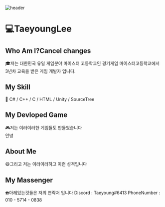 ![header](https://capsule-render.vercel.app/api?type=slice&&color=FBF8BE&height=300&section=header&text=TaeyoungLee&fontSize=100&fontColor=234E70)
# :computer:TaeyoungLee
## Who Am I?Cancel changes
:mortar_board:저는 대한민국 유일 게임분야 마이스터 고등학교인 경기게임 마이스터고등학교에서 3년차 교육을 받은 게임 개발자 입니다.
## My Skill
:ledger: C# / C++ / C / HTML / Unity / SourceTree
## My Devloped Game
:video_game:저는 이러이러한 게임들도 만들었습니다<br>
안녕
## About Me
:smile:그리고 저는 이러이러하고 이런 성격입니다
## My Massenger
:telephone:아레있는것들은 저의 연락처 입니다
Discord : Taeyoung#6413
PhoneNumber : 010 - 5714 - 0838
